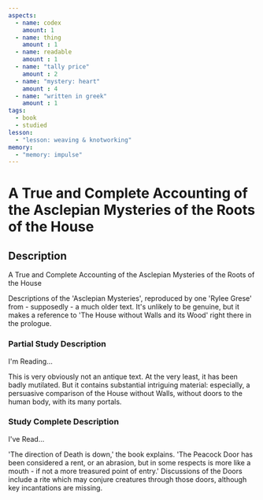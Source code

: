 ```yaml
---
aspects: 
  - name: codex
    amount: 1
  - name: thing
    amount : 1
  - name: readable
    amount : 1
  - name: "tally price"
    amount : 2
  - name: "mystery: heart"
    amount : 4
  - name: "written in greek"
    amount : 1
tags:
  - book
  - studied
lesson:
  - "lesson: weaving & knotworking"
memory:
  - "memory: impulse"
---
```


# A True and Complete Accounting of the Asclepian Mysteries of the Roots of the House

## Description
A True and Complete Accounting of the Asclepian Mysteries of the Roots of the House

Descriptions of the 'Asclepian Mysteries', reproduced by one 'Rylee Grese' from - supposedly - a much older text. It's unlikely to be genuine, but it makes a reference to 'The House without Walls and its Wood' right there in the prologue.
### Partial Study Description
I'm Reading...

This is very obviously not an antique text. At the very least, it has been badly mutilated. But it contains substantial intriguing material: especially, a persuasive comparison of the House without Walls, without doors to the human body, with its many portals.
### Study Complete Description
I've Read...

'The direction of Death is down,' the book explains. 'The Peacock Door has been considered a rent, or an abrasion, but in some respects is more like a mouth - if not a more treasured point of entry.' Discussions of the Doors include a rite which may conjure creatures through those doors, although key incantations are missing.
